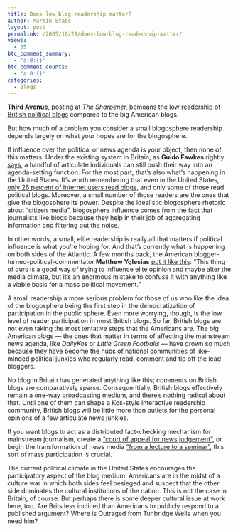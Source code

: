 ```yaml
---
title: Does low blog readership matter?
author: Martin Stabe
layout: post
permalink: /2005/10/29/does-low-blog-readership-matter/
views:
  - 35
btc_comment_summary:
  - 'a:0:{}'
btc_comment_counts:
  - 'a:0:{}'
categories:
  - Blogs
---
```

**Third Avenue**, posting at *The Sharpener,* bemoans the [low readership of British political blogs][1] compared to the big American blogs. 

But how much of a problem you consider a small blogosphere readership depends largely on what your hopes are for the blogosphere.

If influence over the political or news agenda is your object, then none of this matters. Under the existing system in Britain, as **Guido Fawkes** rightly [says][2], a handful of articulate individuals can still push their way into an agenda-setting function. For the most part, that&#8217;s also what&rsquo;s happening in the United States. It&#8217;s worth remembering that even in the United States, [only 26 percent of Internet users read blogs][3], and only some of those read political blogs. Moreover, a small number of those readers are the ones that give the blogosphere its power. Despite the idealistic blogosphere rhetoric about &ldquo;citizen media&rdquo;, blogosphere influence comes from the fact that journalists like blogs because they help in their job of aggregating information and filtering out the noise. 

In other words, a small, elite readership is really all that matters if political influence is what you&rsquo;re hoping for. And that&rsquo;s currently what is happening on both sides of the Atlantic. A few months back, the American blogger-turned-political-commentator **Matthew Yglesias** [put it like this][4]: &ldquo;This thing of ours is a good way of trying to influence elite opinion and maybe alter the media climate, but it&#8217;s an enormous mistake to confuse it with anything like a viable basis for a mass political movement.&rdquo;

A small readership a more serious problem for those of us who like the idea of the blogosphere being the first step in the democratization of participation in the public sphere. Even more worrying, though, is the low level of reader participation in most British blogs. So far, British blogs are not even taking the most tentative steps that the Americans are. The big American blogs &mdash; the ones that matter in terms of affecting the mainstream news agenda, like *DailyKos* or *Little Green Footballs* &mdash; have grown so much because they have become the hubs of national communities of like-minded political junkies who regularly read, comment and tip off the lead bloggers. 

No blog in Britain has generated anything like this; comments on British blogs are comparatively sparse. Consequentially, British blogs effectively remain a one-way broadcasting medium, and there&#8217;s nothing radical about that. Until one of them can shape a Kos-style interactive readership community, British blogs will be little more than outlets for the personal opinions of a few articulate news junkies. 

If you want blogs to act as a distributed fact-checking mechanism for mainstream journalism, create a [&ldquo;court of appeal for news judgement&rdquo;][5], or begin the transformation of news media [&ldquo;from a lecture to a seminar&rdquo;][6], this sort of mass participation is crucial.

The current political climate in the United States encourages the participatory aspect of the blog medium. Americans are in the midst of a culture war in which both sides feel besieged and suspect that the other side dominates the cultural institutions of the nation. This is not the case in Britain, of course. But perhaps there is some deeper cultural issue at work here, too. Are Brits less inclined than Americans to publicly respond to a published argument? Where is Outraged from Tunbridge Wells when you need him?

 [1]: http://www.thesharpener.net/?p=178#comment-3560
 [2]: http://www.thesharpener.net/?p=178#comment-3559
 [3]: http://www.martinstabe.com/blog/archives/2005/03/blogosphere_rea.php
 [4]: http://yglesias.typepad.com/matthew/2005/03/the_netroots_sh.html
 [5]: http://www.martinstabe.com/blog/archives/2005/07/the_court_of_ap.php
 [6]: http://www.amazon.co.uk/exec/obidos/ASIN/0596007337/texasn1-21/
